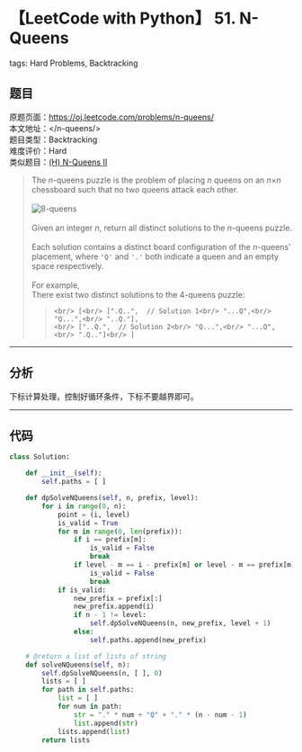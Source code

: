 # 【LeetCode with Python】 51. N-Queens
tags: Hard Problems, Backtracking

## 题目
原题页面：<https://oj.leetcode.com/problems/n-queens/><br/>
本文地址：<<leetcode-with-python-domain>/n-queens/><br/>
题目类型：Backtracking<br/>
难度评价：Hard<br/>
类似题目：[(H) N-Queens II](/n-queens-ii/)<br/>

> The *n*-queens puzzle is the problem of placing *n* queens on an *n*×*n* chessboard such that no two queens attack each other.<br/>
><br/>
> ![8-queens](http://www.leetcode.com/wp-content/uploads/2012/03/8-queens.png)<br/>
><br/>
> Given an integer *n*, return all distinct solutions to the *n*-queens puzzle.<br/>
><br/>
> Each solution contains a distinct board configuration of the *n*-queens' placement, where `'Q'` and `'.'` both indicate a queen and an empty space respectively.<br/>
><br/>
> For example,<br/>
> There exist two distinct solutions to the 4-queens puzzle:<br/>
>> `<br/>
[<br/>
[".Q..",  // Solution 1<br/>
"...Q",<br/>
"Q...",<br/>
"..Q."],`<br/>
>> `<br/>
["..Q.",  // Solution 2<br/>
"Q...",<br/>
"...Q",<br/>
".Q.."]<br/>
]`<br/>

<!-- more -->

---
## 分析
下标计算处理，控制好循环条件，下标不要越界即可。<br/>

---
## 代码
``` python
class Solution:

    def __init__(self):
        self.paths = [ ]

    def dpSolveNQueens(self, n, prefix, level):
        for i in range(0, n):
            point = (i, level)
            is_valid = True
            for m in range(0, len(prefix)):
                if i == prefix[m]:
                    is_valid = False
                    break
                if level - m == i - prefix[m] or level - m == prefix[m] - i:
                    is_valid = False
                    break
            if is_valid:
                new_prefix = prefix[:]
                new_prefix.append(i)
                if n - 1 != level:
                    self.dpSolveNQueens(n, new_prefix, level + 1)
                else:
                    self.paths.append(new_prefix)

    # @return a list of lists of string
    def solveNQueens(self, n):
        self.dpSolveNQueens(n, [ ], 0)
        lists = [ ]
        for path in self.paths:
            list = [ ]
            for num in path:
                str = "." * num + "Q" + "." * (n - num - 1)
                list.append(str)
            lists.append(list)
        return lists
```
